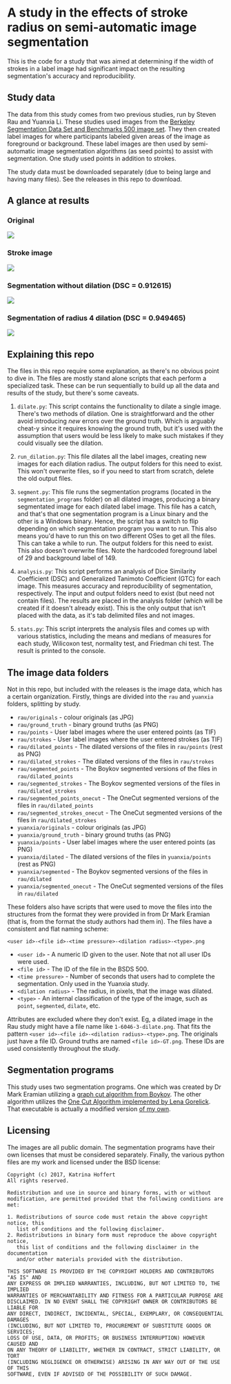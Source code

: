 # A study in the effects of stroke radius on semi-automatic image segmentation
This is the code for a study that was aimed at determining if the width of strokes in a label image
had significant impact on the resulting segmentation's accuracy and reproducibility.

## Study data
The data from this study comes from two previous studies, run by Steven Rau and Yuanxia Li. These
studies used images from the [Berkeley Segmentation Data Set and Benchmarks 500 image set](
https://www2.eecs.berkeley.edu/Research/Projects/CS/vision/grouping/resources.html). They then
created label images for where participants labeled given areas of the image as foreground or background.
These label images are then used by semi-automatic image segmentation algorithms (as seed points)
to assist with segmentation. One study used points in addition to strokes.

The study data must be downloaded separately (due to being large and having many files). See the
releases in this repo to download.

## A glance at results

### Original
![](http://i.imgur.com/6sJVxZu.png)

### Stroke image
![](http://i.imgur.com/wK62uRS.png)

### Segmentation without dilation (DSC = 0.912615)
![](http://i.imgur.com/aK6PXgO.png)

### Segmentation of radius 4 dilation (DSC = 0.949465)
![](http://i.imgur.com/8RsuIYd.png)

## Explaining this repo
The files in this repo require some explanation, as there's no obvious point to dive in. The files
are mostly stand alone scripts that each perform a specialized task. These can be run sequentially
to build up all the data and results of the study, but there's some caveats.

1. `dilate.py`: This script contains the functionality to dilate a single image. There's two methods
of dilation. One is straightforward and the other avoid introducing *new* errors over the ground truth.
Which is arguably cheat-y since it requires knowing the ground truth, but it's used with the assumption
that users would be less likely to make such mistakes if they could visually see the dilation.

2. `run_dilation.py`: This file dilates all the label images, creating new images for each dilation
radius. The output folders for this need to exist. This won't overwrite files, so if you need to start
from scratch, delete the old output files.

3. `segment.py`: This file runs the segmentation programs (located in the `segmentation_programs`
folder) on all dilated images, producing a binary segmentated image for each dilated label image.
This file has a catch, and that's that one segmentation program is a Linux binary and the other is
a Windows binary. Hence, the script has a switch to flip depending on which segmentation program you
want to run. This also means you'd have to run this on two different OSes to get all the files. This
can take a while to run. The output folders for this need to exist. This also doesn't overwrite files.
Note the hardcoded foreground label of 29 and background label of 149.

4. `analysis.py`: This script performs an analysis of Dice Similarity Coefficient (DSC) and
Generalized Tanimoto Coefficient (GTC) for each image. This measures accuracy and reproducibility of
segmentation, respectively. The input and output folders need to exist (but need not contain files).
The results are placed in the analysis folder (which will be created if it doesn't already exist).
This is the only output that isn't placed with the data, as it's tab delimited files and not images.

5. `stats.py`: This script interprets the analysis files and comes up with various statistics, including
the means and medians of measures for each study, Wilicoxon test, normality test, and Friedman chi
test. The result is printed to the console.

## The image data folders
Not in this repo, but included with the releases is the image data, which has a certain organization.
Firstly, things are divided into the `rau` and `yuanxia` folders, splitting by study.

* `rau/originals` - colour originals (as JPG)
* `rau/ground_truth` - binary ground truths (as PNG)
* `rau/points` - User label images where the user entered points (as TIF)
* `rau/strokes` - User label images where the user entered strokes (as TIF)
* `rau/dilated_points` - The dilated versions of the files in `rau/points` (rest as PNG)
* `rau/dilated_strokes` - The dilated versions of the files in `rau/strokes`
* `rau/segmented_points` - The Boykov segmented versions of the files in `rau/dilated_points`
* `rau/segmented_strokes` - The Boykov segmented versions of the files in `rau/dilated_strokes`
* `rau/segmented_points_onecut` - The OneCut segmented versions of the files in `rau/dilated_points`
* `rau/segmented_strokes_onecut` - The OneCut segmented versions of the files in `rau/dilated_strokes`
* `yuanxia/originals` - colour originals (as JPG)
* `yuanxia/ground_truth` - binary ground truths (as PNG)
* `yuanxia/points` - User label images where the user entered points (as PNG)
* `yuanxia/dilated` - The dilated versions of the files in `yuanxia/points` (rest as PNG)
* `yuanxia/segmented` - The Boykov segmented versions of the files in `rau/dilated`
* `yuanxia/segmented_onecut` - The OneCut segmented versions of the files in `rau/dilated`

These folders also have scripts that were used to move the files into the structures from the format
they were provided in from Dr Mark Eramian (that is, from the format the study authors had them in).
The files have a consistent and flat naming scheme:

    <user id>-<file id>-<time pressure>-<dilation radius>-<type>.png

* `<user id>` - A numeric ID given to the user. Note that not all user IDs were used.
* `<file id>` - The ID of the file in the BSDS 500.
* `<time pressure>` - Number of seconds that users had to complete the segmentation. Only used in
the Yuanxia study.
* `<dilation radius>` - The radius, in pixels, that the image was dilated.
* `<type>` - An internal classification of the type of the image, such as `point`, `segmented`, `dilate`,
etc.

Attributes are excluded where they don't exist. Eg, a dilated image in the Rau study might have a file
name like `1-6046-3-dilate.png`. That fits the pattern `<user id>-<file id>-<dilation radius>-<type>.png`.
The originals just have a file ID. Ground truths are named `<file id>-GT.png`. These IDs are used
consistently throughout the study.

## Segmentation programs
This study uses two segmentation programs. One which was created by Dr Mark Eramian utilizing a
[graph cut algorithm from Boykov](http://vision.csd.uwo.ca/code/#Max-flow.2Fmin-cut). The other
algorithm utilizes the [One Cut Algorithm implemented by Lena Gorelick](http://vision.csd.uwo.ca/code/#OneCut_with_Seeds).
That executable is actually a modified version [of my own](https://github.com/KatrinaHoffert/OneCut-cli).

## Licensing
The images are all public domain. The segmentation programs have their own licenses that must be
considered separately. Finally, the various python files are my work and licensed under the
BSD license:

    Copyright (c) 2017, Katrina Hoffert
    All rights reserved.

    Redistribution and use in source and binary forms, with or without
    modification, are permitted provided that the following conditions are met:

    1. Redistributions of source code must retain the above copyright notice, this
       list of conditions and the following disclaimer.
    2. Redistributions in binary form must reproduce the above copyright notice,
       this list of conditions and the following disclaimer in the documentation
       and/or other materials provided with the distribution.

    THIS SOFTWARE IS PROVIDED BY THE COPYRIGHT HOLDERS AND CONTRIBUTORS "AS IS" AND
    ANY EXPRESS OR IMPLIED WARRANTIES, INCLUDING, BUT NOT LIMITED TO, THE IMPLIED
    WARRANTIES OF MERCHANTABILITY AND FITNESS FOR A PARTICULAR PURPOSE ARE
    DISCLAIMED. IN NO EVENT SHALL THE COPYRIGHT OWNER OR CONTRIBUTORS BE LIABLE FOR
    ANY DIRECT, INDIRECT, INCIDENTAL, SPECIAL, EXEMPLARY, OR CONSEQUENTIAL DAMAGES
    (INCLUDING, BUT NOT LIMITED TO, PROCUREMENT OF SUBSTITUTE GOODS OR SERVICES;
    LOSS OF USE, DATA, OR PROFITS; OR BUSINESS INTERRUPTION) HOWEVER CAUSED AND
    ON ANY THEORY OF LIABILITY, WHETHER IN CONTRACT, STRICT LIABILITY, OR TORT
    (INCLUDING NEGLIGENCE OR OTHERWISE) ARISING IN ANY WAY OUT OF THE USE OF THIS
    SOFTWARE, EVEN IF ADVISED OF THE POSSIBILITY OF SUCH DAMAGE.
